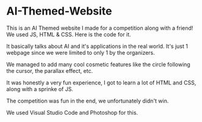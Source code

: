 # AI-Themed-Website
This is an AI Themed website I made for a competition along with a friend! We used JS, HTML &amp; CSS. Here is the code for it.

It basically talks about AI and it's applications in the real world. It's just 1 webpage since we were limited to only 1 by the organizers. 

We managed to add many cool cosmetic features like the circle following the cursor, the parallax effect, etc.

It was honestly a very fun experience, I got to learn a lot of HTML and CSS, along with a sprinke of JS.

The competition was fun in the end, we unfortunately didn't win.

We used Visual Studio Code and Photoshop for this.